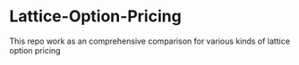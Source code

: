 # Lattice-Option-Pricing
This repo work as an comprehensive comparison for various kinds of lattice option pricing 

